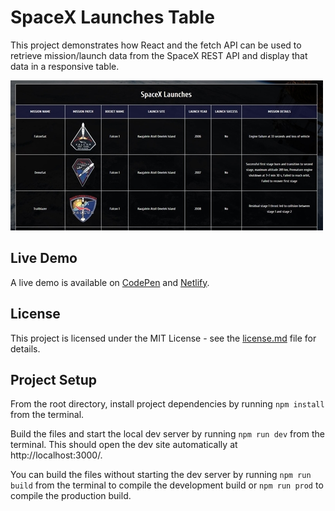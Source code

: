 # SpaceX Launches Table
This project demonstrates how React and the fetch API can be used to retrieve mission/launch data from the SpaceX REST API and display that data in a responsive table.

![SpaceX Launches Table](demo-image.JPG "SpaceX Launches Table")

## Live Demo
A live demo is available on [CodePen](https://codepen.io/GeorgePark/full/MBvMEN) and [Netlify](https://spacex-launches-table.app/).

## License
This project is licensed under the MIT License - see the [license.md](license.md) file for details.

## Project Setup

From the root directory, install project dependencies by running `npm install` from the terminal.

Build the files and start the local dev server by running `npm run dev` from the terminal. This should open the dev site automatically at http://localhost:3000/.

You can build the files without starting the dev server by running `npm run build` from the terminal to compile the development build or `npm run prod` to compile the production build.